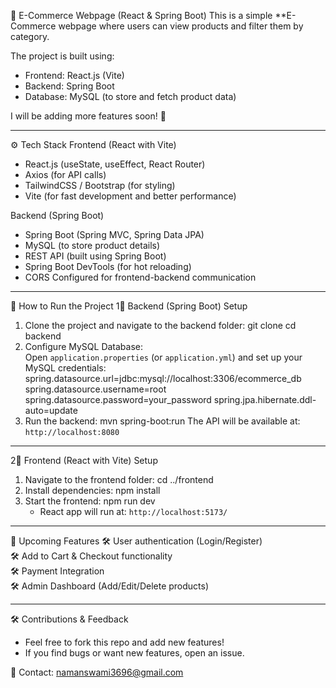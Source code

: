 🛒 E-Commerce Webpage (React & Spring Boot)
This is a simple **E-Commerce webpage where users can view products and filter them by category.  

The project is built using:  
- Frontend: React.js (Vite)  
- Backend: Spring Boot  
- Database: MySQL (to store and fetch product data)  

I will be adding more features soon! 🚀  

---

⚙️ Tech Stack
Frontend (React with Vite)
- React.js (useState, useEffect, React Router)
- Axios (for API calls)
- TailwindCSS / Bootstrap (for styling)
- Vite (for fast development and better performance)

Backend (Spring Boot)
- Spring Boot (Spring MVC, Spring Data JPA)
- MySQL (to store product details)
- REST API (built using Spring Boot)
- Spring Boot DevTools (for hot reloading)
- CORS Configured for frontend-backend communication

---

🚀 How to Run the Project
1⃣ Backend (Spring Boot) Setup
1. Clone the project and navigate to the backend folder:
    git clone <repo-url>
    cd backend
2. Configure MySQL Database:  
    Open `application.properties` (or `application.yml`) and set up your MySQL credentials:
     spring.datasource.url=jdbc:mysql://localhost:3306/ecommerce_db
     spring.datasource.username=root
     spring.datasource.password=your_password
     spring.jpa.hibernate.ddl-auto=update
3. Run the backend:
    mvn spring-boot:run
    The API will be available at: `http://localhost:8080`

---

2⃣ Frontend (React with Vite) Setup
1. Navigate to the frontend folder:
   cd ../frontend
2. Install dependencies:
   npm install
3. Start the frontend:
   npm run dev
   - React app will run at: `http://localhost:5173/`

---

📀 Upcoming Features
🛠 User authentication (Login/Register)  
🛠 Add to Cart & Checkout functionality  
🛠 Payment Integration  
🛠 Admin Dashboard (Add/Edit/Delete products)  

---

🛠️ Contributions & Feedback
- Feel free to fork this repo and add new features!  
- If you find bugs or want new features, open an issue.  

📧 Contact: namanswami3696@gmail.com  



